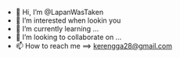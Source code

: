 - 👋 Hi, I’m @LapanWasTaken
- 👀 I’m interested when lookin you 
- 🌱 I’m currently learning ...
- 💞️ I’m looking to collaborate on ...
- 📫 How to reach me ==> kerengga28@gmail.com 

<!---
LapanWasTaken/LapanWasTaken is a ✨ special ✨ repository because its `README.md` (this file) appears on your GitHub profile.
You can click the Preview link to take a look at your changes.
--->
